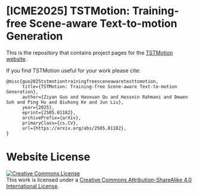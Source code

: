 # [ICME2025] TSTMotion: Training-free Scene-aware Text-to-motion Generation

This is the repository that contains project pages for the [TSTMotion website](https://TSTMotion.github.io/TSTMotion.github.io/).

If you find TSTMotion useful for your work please cite:
```
@misc{guo2025tstmotiontrainingfreesceneawaretexttomotion,
      title={TSTMotion: Training-free Scene-aware Text-to-motion Generation}, 
      author={Ziyan Guo and Haoxuan Qu and Hossein Rahmani and Dewen Soh and Ping Hu and Qiuhong Ke and Jun Liu},
      year={2025},
      eprint={2505.01182},
      archivePrefix={arXiv},
      primaryClass={cs.CV},
      url={https://arxiv.org/abs/2505.01182}, 
}
```

# Website License
<a rel="license" href="http://creativecommons.org/licenses/by-sa/4.0/"><img alt="Creative Commons License" style="border-width:0" src="https://i.creativecommons.org/l/by-sa/4.0/88x31.png" /></a><br />This work is licensed under a <a rel="license" href="http://creativecommons.org/licenses/by-sa/4.0/">Creative Commons Attribution-ShareAlike 4.0 International License</a>.
